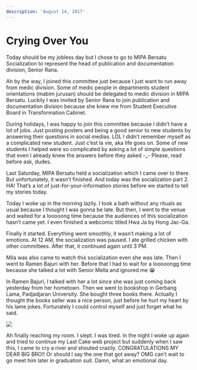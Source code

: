 ```yaml
---
description: 'August 14, 2017'
---
```


# Crying Over You

Today should be my jobless day but I chose to go to MIPA Bersatu Socialization to represent the head of publication and documentation division, Senior Rana.

Ah by the way, I joined this committee just because I just want to run away from medic division. Some of medic people in departments student orientations \(mabim jurusan\) should be delegated to medic division in MIPA Bersatu. Luckily I was invited by Senior Rana to join publication and documentation division because she knew me from Student Executive Board in Transformation Cabinet.

During holidays, I was happy to join this committee because I didn’t have a lot of jobs. Just posting posters and being a good senior to new students by answering their questions in social medias. LOL I didn’t remember myself as a complicated new student. Just c’est la vie, aka life goes on. Some of new students I helped were so complicated by asking a lot of simple questions that even I already knew the answers before they asked -\_- Please, read before ask, dudes.

Last Saturday, MIPA Bersatu held a socialization which I came over to there. But unfortunately, it wasn’t finished. And today was the socialization part 2. HA! That’s a lot of just-for-your-information stories before we started to tell my stories today.

Today I woke up in the morning lazily. I took a bath without any rituals as usual because I thought I was gonna be late. But then, I went to the venue and waited for a looooong time because the audiences of this socialization hasn’t came yet. I even finished a webcomic titled Hwa Ja by Hong Jac-Ga.

Finally it started. Everything went smoothly, it wasn’t making a lot of emotions. At 12 AM, the socialization was paused. I ate grilled chicken with other committees. After that, it continued again until 3 PM.

Mila was also came to watch this socialization even she was late. Then I went to Ramen Bajuri with her. Before that I had to wait for a looooongg time because she talked a lot with Senior Mella and ignored me 😭

In Ramen Bajuri, I talked with her a lot since she was just coming back yesterday from her hometown. Then we went to bookshop in Gerbang Lama, Padjadjaran University. She bought three books there. Actually I thought the books seller was a nice person, just before he hurt my heart by his lame jokes. Fortunately I could control myself and just forget what he said.

![](http://blogs.unpad.ac.id/realicejoanne/files/2017/08/739030-e1502733942504-300x297.jpg)

Ah finally reaching my room. I slept. I was tired. In the night I woke up again and tried to continue my Last Cake web project but suddenly when I saw this, I came to cry a river and shouted crazily. CONGRATULATIONS MY DEAR BIG BRO!! Or should I say the one that got away? OMG can’t wait to go meet him later in graduation suit. Damn, what an emotional day.

